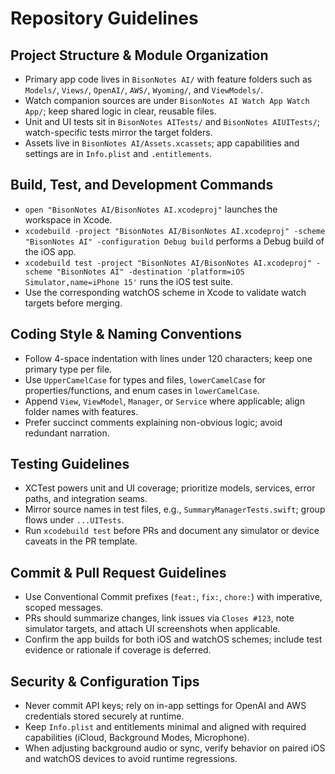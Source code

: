 # Repository Guidelines

## Project Structure & Module Organization
- Primary app code lives in `BisonNotes AI/` with feature folders such as `Models/`, `Views/`, `OpenAI/`, `AWS/`, `Wyoming/`, and `ViewModels/`.
- Watch companion sources are under `BisonNotes AI Watch App Watch App/`; keep shared logic in clear, reusable files.
- Unit and UI tests sit in `BisonNotes AITests/` and `BisonNotes AIUITests/`; watch-specific tests mirror the target folders.
- Assets live in `BisonNotes AI/Assets.xcassets`; app capabilities and settings are in `Info.plist` and `.entitlements`.

## Build, Test, and Development Commands
- `open "BisonNotes AI/BisonNotes AI.xcodeproj"` launches the workspace in Xcode.
- `xcodebuild -project "BisonNotes AI/BisonNotes AI.xcodeproj" -scheme "BisonNotes AI" -configuration Debug build` performs a Debug build of the iOS app.
- `xcodebuild test -project "BisonNotes AI/BisonNotes AI.xcodeproj" -scheme "BisonNotes AI" -destination 'platform=iOS Simulator,name=iPhone 15'` runs the iOS test suite.
- Use the corresponding watchOS scheme in Xcode to validate watch targets before merging.

## Coding Style & Naming Conventions
- Follow 4-space indentation with lines under 120 characters; keep one primary type per file.
- Use `UpperCamelCase` for types and files, `lowerCamelCase` for properties/functions, and enum cases in `lowerCamelCase`.
- Append `View`, `ViewModel`, `Manager`, or `Service` where applicable; align folder names with features.
- Prefer succinct comments explaining non-obvious logic; avoid redundant narration.

## Testing Guidelines
- XCTest powers unit and UI coverage; prioritize models, services, error paths, and integration seams.
- Mirror source names in test files, e.g., `SummaryManagerTests.swift`; group flows under `...UITests`.
- Run `xcodebuild test` before PRs and document any simulator or device caveats in the PR template.

## Commit & Pull Request Guidelines
- Use Conventional Commit prefixes (`feat:`, `fix:`, `chore:`) with imperative, scoped messages.
- PRs should summarize changes, link issues via `Closes #123`, note simulator targets, and attach UI screenshots when applicable.
- Confirm the app builds for both iOS and watchOS schemes; include test evidence or rationale if coverage is deferred.

## Security & Configuration Tips
- Never commit API keys; rely on in-app settings for OpenAI and AWS credentials stored securely at runtime.
- Keep `Info.plist` and entitlements minimal and aligned with required capabilities (iCloud, Background Modes, Microphone).
- When adjusting background audio or sync, verify behavior on paired iOS and watchOS devices to avoid runtime regressions.
